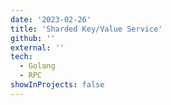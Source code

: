 ```yaml
---
date: '2023-02-26'
title: 'Sharded Key/Value Service'
github: ''
external: ''
tech:
  - Golang
  - RPC
showInProjects: false
---
```

